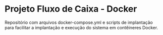 # Projeto Fluxo de Caixa - Docker
Repositório com arquivos docker-compose.yml e scripts de implantação para facilitar a implantação e execução do sistema em contêineres Docker.

